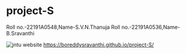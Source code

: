 # project-S
Roll no.-22191A0548,Name-S.V.N.Thanuja
Roll no.-22191A0536,Name-B.Sravanthi


![jntu website](https://github.com/boreddysravanthi/project-S/assets/140404012/9b95ab77-70bb-4772-bda2-227c6fc78c1c)
https://boreddysravanthi.github.io/project-S/
